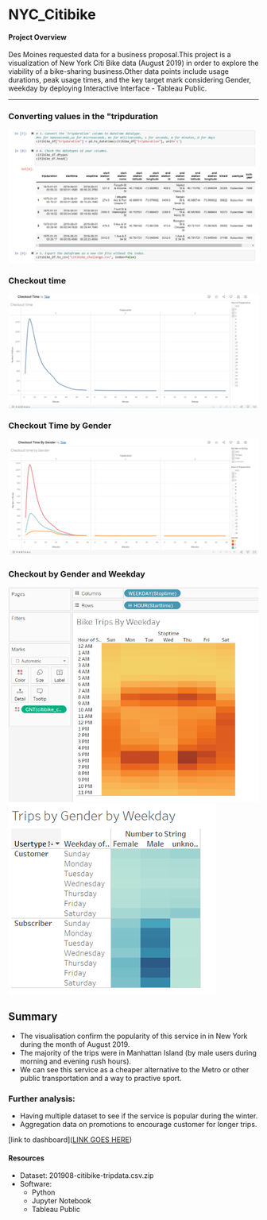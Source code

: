 # NYC_Citibike

#### Project Overview

Des Moines requested data for a business proposal.This project is a visualization of New York Citi Bike data (August 2019) in order to explore the viability of a bike-sharing business.Other data points include usage durations, peak usage times, and the key target mark considering Gender, weekday by deploying Interactive Interface - Tableau Public.

---


### Converting values in the "tripduration
![preview](https://github.com/Tifarahani/NYC_Citibike/blob/main/Img/Conversion%20and%20save.png)

### Checkout time

![preview](https://github.com/Tifarahani/NYC_Citibike/blob/main/Img/Checkout%20time.png)

### Checkout Time by Gender

![preview](https://github.com/Tifarahani/NYC_Citibike/blob/main/Img/Checkout%20time%20by%20Gender.png)

### Checkout by Gender and Weekday
![preview](https://github.com/Tifarahani/NYC_Citibike/blob/main/Img/Bike%20trips%20per%20weekday.png)
![preview](https://github.com/Tifarahani/NYC_Citibike/blob/main/Img/Checkout%20time%20by%20Gender%20by%20weekday1.png)

## Summary

- The visualisation confirm the popularity of this service in in New York during the month of August 2019.
- The majority of the trips were in Manhattan Island (by male users during morning and evening rush hours).
- We can see this service as a cheaper alternative to the Metro or other public transportation and a way to practive sport.

### Further analysis:

- Having multiple dataset to see if the service is popular during the winter.
- Aggregation data on promotions to encourage customer for longer trips.


[link to dashboard]([LINK GOES HERE](https://public.tableau.com/app/profile/tina3462/viz/CheckoutTimeByGender_16585275567650/CheckouttimebyGender?publish=yes))

#### Resources

* Dataset: 201908-citibike-tripdata.csv.zip 
* Software: 
   * Python 
   * Jupyter Notebook
   * Tableau Public 

